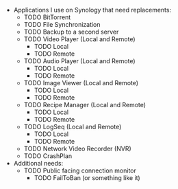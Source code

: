 - Applications I use on Synology that need replacements:
	- TODO BitTorrent
	- TODO File Synchronization
	- TODO Backup to a second server
	- TODO Video Player (Local and Remote)
		- TODO Local
		- TODO Remote
	- TODO Audio Player (Local and Remote)
		- TODO Local
		- TODO Remote
	- TODO Image Viewer (Local and Remote)
		- TODO Local
		- TODO Remote
	- TODO Recipe Manager (Local and Remote)
		- TODO Local
		- TODO Remote
	- TODO LogSeq (Local and Remote)
		- TODO Local
		- TODO Remote
	- TODO Network Video Recorder (NVR)
	- TODO CrashPlan
- Additional needs:
	- TODO Public facing connection monitor
		- TODO FailToBan (or something like it)